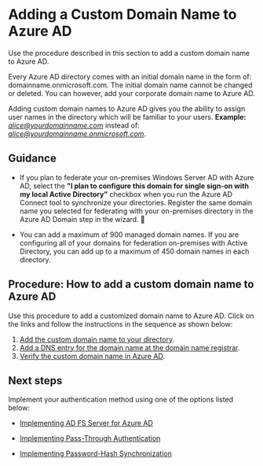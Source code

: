 # Adding a Custom Domain Name to Azure AD

Use the procedure described in this section to add a custom domain name to Azure AD.

Every Azure AD directory comes with an initial domain name in the form of: domainname.onmicrosoft.com. The initial domain name cannot be changed or deleted. You can however, add your corporate domain name to Azure AD. 

Adding custom domain names to Azure AD gives you the ability to assign user names in the directory which will be familiar to your users.
**Example:** *alice@yourdomainname.com*  instead of: *alice@yourdomainname.onmicrosoft.com*. 



## Guidance

  - If you plan to federate your on-premises Windows Server AD with Azure AD, select the **"I plan to configure this domain for single sign-on with my local Active Directory"** checkbox when you run the Azure AD Connect tool to synchronize your directories. Register the same domain name you selected for federating with your on-premises directory in the Azure AD Domain step in the wizard. 

  - You can add a maximum of 900 managed domain names. If you are configuring all of your domains for federation on-premises with Active Directory, you can add up to a maximum of 450 domain names in each directory.  


## Procedure:  How to add a custom domain name to Azure AD

Use this procedure to add a customized domain name to Azure AD. Click on the links and follow the instructions in the sequence as shown below:

  1. [Add the custom domain name to your directory](https://docs.microsoft.com/en-us/azure/active-directory/add-custom-domain#add-the-custom-domain-name-to-your-directory).
  2. [Add a DNS entry for the domain name at the domain name registrar](https://docs.microsoft.com/en-us/azure/active-directory/add-custom-domain#add-a-dns-entry-for-the-domain-name-at-the-domain-name-registrar).
  3. [Verify the custom domain name in Azure AD](https://docs.microsoft.com/en-us/azure/active-directory/add-custom-domain#verify-the-custom-domain-name-in-azure-ad).
	


## Next steps 

Implement your authentication method using one of the options listed below:

  - [Implementing AD FS Server for Azure AD](2.2-Implementing-ADFS-Server-2016-for-Azure-AD.md)

  - [Implementing Pass-Through Authentication](2.3-Implementing-Pass-Through-Authentication.md)

  - [Implementing Password-Hash Synchronization](2.3-Implementing-Pass-Through-Authentication.md)
